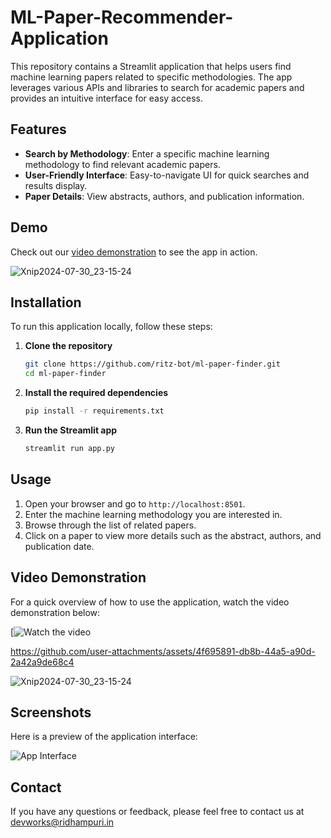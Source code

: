 # ML-Paper-Recommender-Application
This repository contains a Streamlit application that helps users find machine learning papers related to specific methodologies. The app leverages various APIs and libraries to search for academic papers and provides an intuitive interface for easy access.

## Features

- **Search by Methodology**: Enter a specific machine learning methodology to find relevant academic papers.
- **User-Friendly Interface**: Easy-to-navigate UI for quick searches and results display.
- **Paper Details**: View abstracts, authors, and publication information.

## Demo

Check out our [video demonstration](#) to see the app in action.



![Xnip2024-07-30_23-15-24](https://github.com/user-attachments/assets/01de49e1-72f4-4d05-85f2-1ced81f9df92)

## Installation

To run this application locally, follow these steps:

1. **Clone the repository**
   ```bash
   git clone https://github.com/ritz-bot/ml-paper-finder.git
   cd ml-paper-finder
   ```

2. **Install the required dependencies**
   ```bash
   pip install -r requirements.txt
   ```

3. **Run the Streamlit app**
   ```bash
   streamlit run app.py
   ```

## Usage

1. Open your browser and go to `http://localhost:8501`.
2. Enter the machine learning methodology you are interested in.
3. Browse through the list of related papers.
4. Click on a paper to view more details such as the abstract, authors, and publication date.

## Video Demonstration

For a quick overview of how to use the application, watch the video demonstration below:

[![Watch the video]()

https://github.com/user-attachments/assets/4f695891-db8b-44a5-a90d-2a42a9de68c4


![Xnip2024-07-30_23-15-24](https://github.com/user-attachments/assets/b2cbdbd5-3f2a-424d-9c59-ecee6843ae37)

## Screenshots

Here is a preview of the application interface:

![App Interface](path/to/your/image.png)



## Contact

If you have any questions or feedback, please feel free to contact us at devworks@ridhampuri.in

```
